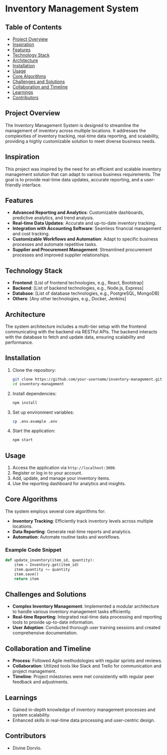 
# Inventory Management System

## Table of Contents
- [Project Overview](#project-overview)
- [Inspiration](#inspiration)
- [Features](#features)
- [Technology Stack](#technology-stack)
- [Architecture](#architecture)
- [Installation](#installation)
- [Usage](#usage)
- [Core Algorithms](#core-algorithms)
- [Challenges and Solutions](#challenges-and-solutions)
- [Collaboration and Timeline](#collaboration-and-timeline)
- [Learnings](#learnings)
- [Contributors](#contributors)

## Project Overview
The Inventory Management System is designed to streamline the management of inventory across multiple locations. It addresses the complexities of inventory tracking, real-time data reporting, and scalability, providing a highly customizable solution to meet diverse business needs.

## Inspiration
This project was inspired by the need for an efficient and scalable inventory management solution that can adapt to various business requirements. The goal is to provide real-time data updates, accurate reporting, and a user-friendly interface.

## Features
- **Advanced Reporting and Analytics**: Customizable dashboards, predictive analytics, and trend analysis.
- **Real-time Data Updates**: Accurate and up-to-date inventory tracking.
- **Integration with Accounting Software**: Seamless financial management and cost tracking.
- **Customizable Workflows and Automation**: Adapt to specific business processes and automate repetitive tasks.
- **Supplier and Procurement Management**: Streamlined procurement processes and improved supplier relationships.

## Technology Stack
- **Frontend**: [List of frontend technologies, e.g., React, Bootstrap]
- **Backend**: [List of backend technologies, e.g., Node.js, Express]
- **Database**: [List of database technologies, e.g., PostgreSQL, MongoDB]
- **Others**: [Any other technologies, e.g., Docker, Jenkins]

## Architecture
The system architecture includes a multi-tier setup with the frontend communicating with the backend via RESTful APIs. The backend interacts with the database to fetch and update data, ensuring scalability and performance.

## Installation
1. Clone the repository:
   ```sh
   git clone https://github.com/your-username/inventory-management.git
   cd inventory-management
   ```
2. Install dependencies:
   ```sh
   npm install
   ```
3. Set up environment variables:
   ```sh
   cp .env.example .env
   ```
4. Start the application:
   ```sh
   npm start
   ```

## Usage
1. Access the application via `http://localhost:3000`.
2. Register or log in to your account.
3. Add, update, and manage your inventory items.
4. Use the reporting dashboard for analytics and insights.

## Core Algorithms
The system employs several core algorithms for:
- **Inventory Tracking**: Efficiently track inventory levels across multiple locations.
- **Data Reporting**: Generate real-time reports and analytics.
- **Automation**: Automate routine tasks and workflows.

### Example Code Snippet
```python
def update_inventory(item_id, quantity):
    item = Inventory.get(item_id)
    item.quantity += quantity
    item.save()
    return item
```

## Challenges and Solutions
- **Complex Inventory Management**: Implemented a modular architecture to handle various inventory management tasks efficiently.
- **Real-time Reporting**: Integrated real-time data processing and reporting tools to provide up-to-date information.
- **User Adoption**: Conducted thorough user training sessions and created comprehensive documentation.

## Collaboration and Timeline
- **Process**: Followed Agile methodologies with regular sprints and reviews.
- **Collaboration**: Utilized tools like Slack and Trello for communication and project management.
- **Timeline**: Project milestones were met consistently with regular peer feedback and adjustments.

## Learnings
- Gained in-depth knowledge of inventory management processes and system scalability.
- Enhanced skills in real-time data processing and user-centric design.

## Contributors
- Divine Dorvlo.
